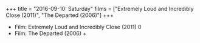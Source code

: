 +++
title = "2016-09-10: Saturday"
films = ["Extremely Loud and Incredibly Close (2011)", "The Departed (2006)"]
+++


* Film: Extremely Loud and Incredibly Close (2011) 0
* Film: The Departed (2006) +
